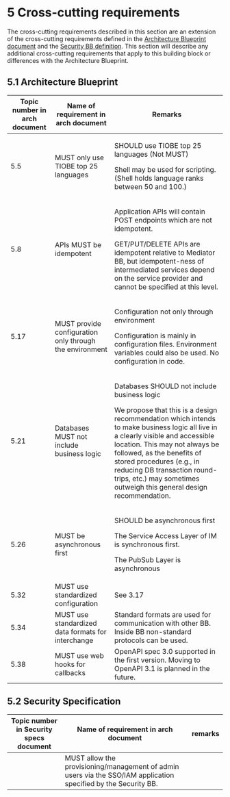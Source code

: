 # 5 Cross-cutting requirements

The cross-cutting requirements described in this section are an extension of the cross-cutting requirements defined in the [Architecture Blueprint document](../../architecture-and-nonfunctional-requirements/) and the [Security BB definition](../security-requirements/). This section will describe any additional cross-cutting requirements that apply to this building block or differences with the Architecture Blueprint.

## **5.1 Architecture Blueprint**

| Topic number in arch document | Name of requirement in arch document                    | Remarks                                                                                                                                                                                                                                                                                                                                                                                    |
| ----------------------------- | ------------------------------------------------------- | ------------------------------------------------------------------------------------------------------------------------------------------------------------------------------------------------------------------------------------------------------------------------------------------------------------------------------------------------------------------------------------------ |
| 5.5                           | MUST only use TIOBE top 25 languages                    | <p>SHOULD use TIOBE top 25 languages (Not MUST)</p><p>Shell may be used for scripting. (Shell holds language ranks between 50 and 100.)</p>                                                                                                                                                                                                                                                |
| 5.8                           | APIs MUST be idempotent                                 | <p>Application APIs will contain POST endpoints which are not idempotent.</p><p>GET/PUT/DELETE APIs are idempotent relative to Mediator BB, but idempotent-ness of intermediated services depend on the service provider and cannot be specified at this level.</p>                                                                                                                        |
| 5.17                          | MUST provide configuration only through the environment | <p>Configuration not only through environment</p><p>Configuration is mainly in configuration files. Environment variables could also be used. No configuration in code.</p>                                                                                                                                                                                                                |
| 5.21                          | Databases MUST not include business logic               | <p>Databases SHOULD not include business logic</p><p>We propose that this is a design recommendation which intends to make business logic all live in a clearly visible and accessible location. This may not always be followed, as the benefits of stored procedures (e.g., in reducing DB transaction round-trips, etc.) may sometimes outweigh this general design recommendation.</p> |
| 5.26                          | MUST be asynchronous first                              | <p>SHOULD be asynchronous first</p><p>The Service Access Layer of IM is synchronous first.</p><p>The PubSub Layer is asynchronous</p>                                                                                                                                                                                                                                                      |
| 5.32                          | MUST use standardized configuration                     | See 3.17                                                                                                                                                                                                                                                                                                                                                                                   |
| 5.34                          | MUST use standardized data formats for interchange      | Standard formats are used for communication with other BB. Inside BB non-standard protocols can be used.                                                                                                                                                                                                                                                                                   |
| 5.38                          | MUST use web hooks for callbacks                        | OpenAPI spec 3.0 supported in the first version. Moving to OpenAPI 3.1 is planned in the future.                                                                                                                                                                                                                                                                                           |

## **5.2 Security Specification**

| Topic number in Security specs document | Name of requirement in arch document                                                                            | remarks |
| --------------------------------------- | --------------------------------------------------------------------------------------------------------------- | ------- |
|                                         | MUST allow the provisioning/management of admin users via the SSO/IAM application specified by the Security BB. |         |
